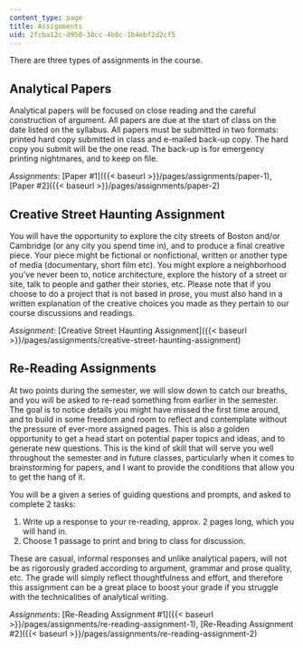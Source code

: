```yaml
---
content_type: page
title: Assignments
uid: 2fcba12c-d950-38cc-4b8c-1b4ebf2d2cf5
---
```


There are three types of assignments in the course.

Analytical Papers
-----------------

Analytical papers will be focused on close reading and the careful construction of argument. All papers are due at the start of class on the date listed on the syllabus. All papers must be submitted in two formats: printed hard copy submitted in class and e-mailed back-up copy. The hard copy you submit will be the one read. The back-up is for emergency printing nightmares, and to keep on file.

_Assignments_: [Paper #1]({{< baseurl >}}/pages/assignments/paper-1), [Paper #2]({{< baseurl >}}/pages/assignments/paper-2)

Creative Street Haunting Assignment
-----------------------------------

You will have the opportunity to explore the city streets of Boston and/or Cambridge (or any city you spend time in), and to produce a final creative piece. Your piece might be fictional or nonfictional, written or another type of media (documentary, short film etc). You might explore a neighborhood you’ve never been to, notice architecture, explore the history of a street or site, talk to people and gather their stories, etc. Please note that if you choose to do a project that is not based in prose, you must also hand in a written explanation of the creative choices you made as they pertain to our course discussions and readings.

_Assignment_: [Creative Street Haunting Assignment]({{< baseurl >}}/pages/assignments/creative-street-haunting-assignment)

Re-Reading Assignments
----------------------

At two points during the semester, we will slow down to catch our breaths, and you will be asked to re-read something from earlier in the semester. The goal is to notice details you might have missed the first time around, and to build in some freedom and room to reflect and contemplate without the pressure of ever-more assigned pages. This is also a golden opportunity to get a head start on potential paper topics and ideas, and to generate new questions. This is the kind of skill that will serve you well throughout the semester and in future classes, particularly when it comes to brainstorming for papers, and I want to provide the conditions that allow you to get the hang of it.

You will be a given a series of guiding questions and prompts, and asked to complete 2 tasks:

1.  Write up a response to your re-reading, approx. 2 pages long, which you will hand in.
2.  Choose 1 passage to print and bring to class for discussion.

These are casual, informal responses and unlike analytical papers, will not be as rigorously graded according to argument, grammar and prose quality, etc. The grade will simply reflect thoughtfulness and effort, and therefore this assignment can be a great place to boost your grade if you struggle with the technicalities of analytical writing.

_Assignments_: [Re-Reading Assignment #1]({{< baseurl >}}/pages/assignments/re-reading-assignment-1), [Re-Reading Assignment #2]({{< baseurl >}}/pages/assignments/re-reading-assignment-2)